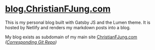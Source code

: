 # [blog.ChristianFJung.com](http://blog.christianfjung.com/)

This is my personal blog built with Gatsby JS and the Lumen theme. It is hosted by Netlify and renders my markdown posts into a blog. 



My blog exists as  subdomain of my main site  [ChristianFJung.com](christianfjung.com/) *([Corresponding Git Repo](https://github.com/ChristianFJung/PersonalSite))*



